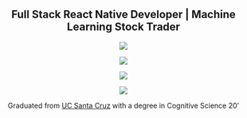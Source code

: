 <h2 align="center">Full Stack React Native Developer | Machine Learning Stock Trader</h2>

<p align="center"><a href="https://my.indeed.com/p/christiann-icpn7p7"><img src="https://img.shields.io/badge/-Christian%20Nicoletti-%238a3ab9?style=social&logo=indeed"></a></p>
<p align="center"><a href="https://stackoverflow.com/users/11938071"><img src="https://img.shields.io/badge/-user:11938071-%238a3ab9?style=social&logo=stackoverflow"></a></p>
<p align="center"><a href="https://linkedin.com/in/cwnicoletti/"><img src="https://img.shields.io/badge/-cwnicoletti-%238a3ab9?style=social&logo=linkedin"></a></p>
<p align="center"><a href="https://instagram.com/spacepleb/"><img src="https://img.shields.io/badge/-spacepleb-%238a3ab9?style=social&logo=instagram"></a></p>

<p align="center">Graduated from <a href="https://www.ucsc.edu/">UC Santa Cruz</a> with a degree in Cognitive Science 20'</p>
